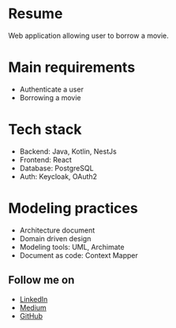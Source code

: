 # Resume
Web application allowing user to borrow a movie.

# Main requirements
- Authenticate a user 
- Borrowing a movie

# Tech stack
- Backend: Java, Kotlin, NestJs
- Frontend: React
- Database: PostgreSQL
- Auth: Keycloak, OAuth2

# Modeling practices
- Architecture document
- Domain driven design
- Modeling tools: UML, Archimate
- Document as code: Context Mapper

## Follow me on 
- [LinkedIn](https://www.linkedin.com/in/alex-sieyadjeu)
- [Medium](https://stackalbrains.com/)
- [GitHub](https://github.com/alexlionnel)